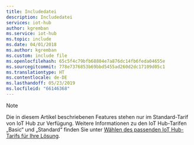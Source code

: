 ```yaml
---
title: Includedatei
description: Includedatei
services: iot-hub
author: kgremban
ms.service: iot-hub
ms.topic: include
ms.date: 04/01/2018
ms.author: kgremban
ms.custom: include file
ms.openlocfilehash: 65c5f4c79bfb68804e7a876dc14fb6feda04655e
ms.sourcegitcommit: 778e7376853b69bbd5455ad260d2dc17109d05c1
ms.translationtype: HT
ms.contentlocale: de-DE
ms.lasthandoff: 05/23/2019
ms.locfileid: "66146368"
---
```

>[!NOTE]
>Die in diesem Artikel beschriebenen Features stehen nur im Standard-Tarif von IoT Hub zur Verfügung. Weitere Informationen zu den IoT Hub-Tarifen „Basic“ und „Standard“ finden Sie unter [Wählen des passenden IoT Hub-Tarifs für Ihre Lösung](../articles/iot-hub/iot-hub-scaling.md).